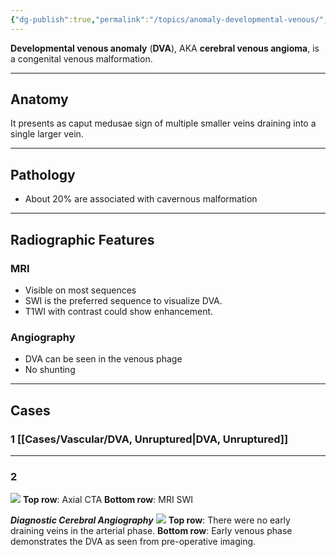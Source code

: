 ```yaml
---
{"dg-publish":true,"permalink":"/topics/anomaly-developmental-venous/","tags":["anatomy vascular"],"created":"2023-06-05T07:59:38.000-07:00","updated":"2024-06-05T13:53:26.089-07:00"}
---
```



**Developmental venous anomaly** (**DVA**), AKA **cerebral venous angioma**, is a congenital venous malformation.

---

## Anatomy

It presents as caput medusae sign of multiple smaller veins draining into a single larger vein.

----

## Pathology

- About 20% are associated with cavernous malformation

---

## Radiographic Features

### MRI

- Visible on most sequences
- SWI is the preferred sequence to visualize DVA.
- T1WI with contrast could show enhancement.

### Angiography

- DVA can be seen in the venous phage
- No shunting 

---

## Cases

### 1 [[Cases/Vascular/DVA, Unruptured\|DVA, Unruptured]]

---
### 2 

![](https://i.imgur.com/kx3OsU1.jpeg)
**Top row**: Axial CTA
**Bottom row**: MRI SWI

***Diagnostic Cerebral Angiography***
![](https://i.imgur.com/IWrl71o.jpeg)
**Top row**: There were no early draining veins in the arterial phase.
**Bottom row**: Early venous phase demonstrates the DVA as seen from pre-operative imaging.